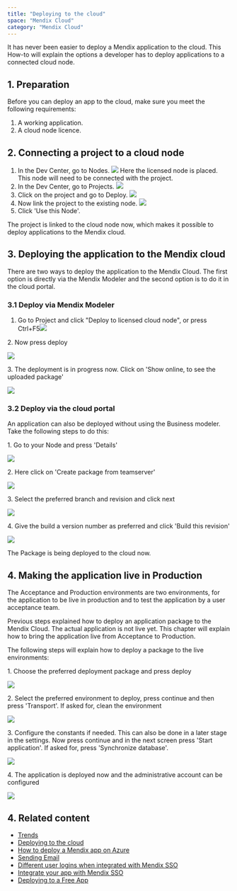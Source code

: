 ```yaml
---
title: "Deploying to the cloud"
space: "Mendix Cloud"
category: "Mendix Cloud"
---
```


It has never been easier to deploy a Mendix application to the cloud. This How-to will explain the options a developer has to deploy applications to a connected cloud node.

## 1\. Preparation

Before you can deploy an app to the cloud, make sure you meet the following requirements:

1.  A working application.
2.  A cloud node licence.

## 2\. Connecting a project to a cloud node

1.  In the Dev Center, go to Nodes.
    ![](attachments/18448697/18581238.png)
    Here the licensed node is placed. This node will need to be connected with the project.
2.  In the Dev Center, go to Projects.
    ![](attachments/18448697/18581237.png)
3.  Click on the project and go to Deploy.
    ![](attachments/18448697/18581236.png)
4.  Now link the project to the existing node.
    ![](attachments/18448697/18581234.png)
5.  Click 'Use this Node'.

 The project is linked to the cloud node now, which makes it possible to deploy applications to the Mendix cloud.

## 3\. Deploying the application to the Mendix cloud

There are two ways to deploy the application to the Mendix Cloud. The first option is directly via the Mendix Modeler and the second option is to do it in the cloud portal.

### 3.1 Deploy via Mendix Modeler

1.  Go to Project and click "Deploy to licensed cloud node", or press Ctrl+F5![](attachments/18448697/18581233.png)

2\. Now press deploy

![](attachments/18448697/18581232.png)

3\. The deployment is in progress now. Click on 'Show online, to see the uploaded package'

![](attachments/18448697/18581231.png)

### 3.2 Deploy via the cloud portal

An application can also be deployed without using the Business modeler. Take the following steps to do this:

1\. Go to your Node and press 'Details'

![](attachments/18448697/18581238.png)

2\. Here click on 'Create package from teamserver'

![](attachments/18448697/18581230.png)

3\. Select the preferred branch and revision and click next

![](attachments/18448697/18581229.png)

4\. Give the build a version number as preferred and click 'Build this revision'

![](attachments/18448697/18581228.png)

The Package is being deployed to the cloud now.

## 4\. Making the application live in Production

The Acceptance and Production environments are two environments, for the application to be live in production and to test the application by a user acceptance team.

Previous steps explained how to deploy an application package to the Mendix Cloud. The actual application is not live yet. This chapter will explain how to bring the application live from Acceptance to Production.

The following steps will explain how to deploy a package to the live environments:

1\. Choose the preferred deployment package and press deploy

![](attachments/18448697/18581227.png)

2\. Select the preferred environment to deploy, press continue and then press 'Transport'. If asked for, clean the environment

![](attachments/18448697/18581226.png)

3\. Configure the constants if needed. This can also be done in a later stage in the settings. Now press continue and in the next screen press 'Start application'. If asked for, press 'Synchronize database'.

![](attachments/18448697/18581225.png)

4\. The application is deployed now and the administrative account can be configured

![](attachments/18448697/18581224.png)

## 4\. Related content

*   [Trends](/mendixcloud/trends)
*   [Deploying to the cloud](/mendixcloud/deploying-to-the-cloud)
*   [How to deploy a Mendix app on Azure](/mendixcloud/how-to-deploy-a-mendix-app-on-azure)
*   [Sending Email](/mendixcloud/sending-email)
*   [Different user logins when integrated with Mendix SSO](/mendixcloud/different-user-logins-when-integrated-with-mendix-sso)
*   [Integrate your app with Mendix SSO](/mendixcloud/integrate-your-app-with-mendix-sso)
*   [Deploying to a Free App](/mendixcloud/deploying-to-a-free-app)

